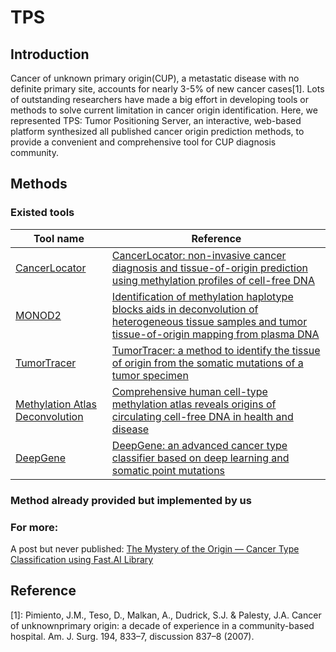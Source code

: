# TPS

## Introduction

Cancer of unknown primary origin(CUP), a metastatic disease with no definite primary site, accounts for nearly 3-5% of new cancer cases[1]. Lots of outstanding researchers have made a big effort in developing tools or methods to solve current limitation in cancer origin identification. Here, we represented TPS: Tumor Positioning Server, an interactive, web-based platform synthesized all published cancer origin prediction methods, to provide a convenient and comprehensive tool for CUP diagnosis community.

## Methods

### Existed tools

| Tool name                                                        | Reference                                                                                                                                                             |
|------------------------------------------------------------------|-----------------------------------------------------------------------------------------------------------------------------------------------------------------------|
| [CancerLocator](https://github.com/jasminezhoulab/CancerLocator) | [CancerLocator: non-invasive cancer diagnosis and tissue-of-origin prediction using methylation profiles of cell-free DNA](https://doi.org/10.1186/s13059-017-1191-5) |
|[MONOD2](https://github.com/dinhdiep/MONOD2) | [Identification of methylation haplotype blocks aids in deconvolution of heterogeneous tissue samples and tumor tissue-of-origin mapping from plasma DNA](http://dx.doi.org/10.1038/ng.3805)
|[TumorTracer](http://www.cbs.dtu.dk/services/TumorTracer) | [TumorTracer: a method to identify the tissue of origin from the somatic mutations of a tumor specimen](https://doi.org/10.1186/s12920-015-0130-0)
|[Methylation Atlas Deconvolution](https://github.com/nloyfer/meth_atlas) | [Comprehensive human cell-type methylation atlas reveals origins of circulating cell-free DNA in health and disease](https://doi.org/10.1038/s41467-018-07466-6)
|[DeepGene](https://github.com/yuanyc06/deepgene) | [DeepGene: an advanced cancer type classifier based on deep learning and somatic point mutations](https://doi.org/10.1186/s12859-016-1334-9)

### Method already provided but implemented by us



### For more:

A post but never published: [The Mystery of the Origin — Cancer Type Classification using Fast.AI Library](https://towardsdatascience.com/the-mystery-of-the-origin-cancer-type-classification-using-fast-ai-libray-212eaf8d3f4e)

## Reference

[1]: Pimiento, J.M., Teso, D., Malkan, A., Dudrick, S.J. & Palesty, J.A. Cancer of unknownprimary origin: a decade of experience in a community-based hospital. Am. J. Surg. 194, 833–7, discussion 837–8 (2007).